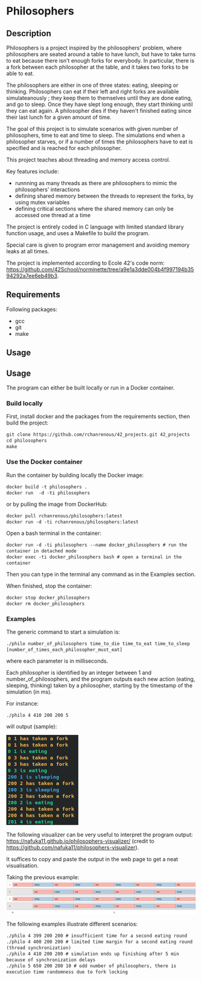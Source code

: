 # Philosophers

## Description

Philosophers is a project inspired by the philosophers' problem, where philosophers are seated around a table to have lunch, but have to take turns to eat because there isn't enough forks for everybody. In particular, there is a fork between each philosopher at the table, and it takes two forks to be able to eat.

The philosophers are either in one of three states: eating, sleeping or thinking. Philosophers can eat if their left and right forks are available simulateanously ; they keep them to themselves until they are done eating, and go to sleep. Once they have slept long enough, they start thinking until they can eat again. A philosopher dies if they haven't finished eating since their last lunch for a given amount of time. 

The goal of this project is to simulate scenarios with given number of philosophers, time to eat and time to sleep. The simulations end when a philosopher starves, or if a number of times the philosophers have to eat is specified and is reached for each philosopher.

This project teaches about threading and memory access control.

Key features include: 
- runnning as many threads as there are philosophers to mimic the philosophers' interactions
- defining shared memory between the threads to represent the forks, by using mutex variables
- defining critical sections where the shared memory can only be accessed one thread at a time 

The project is entirely coded in C language with limited standard library function usage, and uses a Makefile to build the program.

Special care is given to program error management and avoiding memory leaks at all times.

The project is implemented according to Ecole 42's code norm: https://github.com/42School/norminette/tree/a9e1a3dde004b4f997194b3594292a7ee6eb49b3.

## Requirements

Following packages:
- gcc
- git
- make

## Usage

## Usage

The program can either be built locally or run in a Docker container.

### Build locally

First, install docker and the packages from the requirements section, then build the project:
```
git clone https://github.com/rchanrenous/42_projects.git 42_projects
cd philosophers
make
```

### Use the Docker container

Run the container by building locally the Docker image:
```
docker build -t philosophers .
docker run  -d -ti philosophers
```
or by pulling the image from DockerHub:
```
docker pull rchanrenous/philosophers:latest
docker run -d -ti rchanrenous/philosophers:latest
```
Open a bash terminal in the container:
```
docker run -d -ti philosophers --name docker_philosophers # run the container in detached mode
docker exec -ti docker_philosophers bash # open a terminal in the container
```
Then you can type in the terminal any command as in the Examples section.

When finished, stop the container:
```
docker stop docker_philosophers
docker rm docker_philosophers
```

### Examples

The generic command to start a simulation is:
```
./philo number_of_philosophers time_to_die time_to_eat time_to_sleep
[number_of_times_each_philosopher_must_eat]
```
where each parameter is in milliseconds.

Each philosopher is identified by an integer between 1 and number_of_philosophers, and the program outputs each new action (eating, sleeping, thinking) taken by a philosopher, starting by the timestamp of the simulation (in ms). 

For instance:
```
./philo 4 410 200 200 5
```
will output (sample):

![philo_output](img/philo_output.png)

The following visualizer can be very useful to interpret the program output: https://nafuka11.github.io/philosophers-visualizer/ (credit to https://github.com/nafuka11/philosophers-visualizer).

It suffices to copy and paste the output in the web page to get a neat visualisation.

Taking the previous example:
![philo_viz](img/philo_viz.png)

The following examples illustrate different scenarios:
```
./philo 4 399 200 200 # insufficient time for a second eating round
./philo 4 400 200 200 # limited time margin for a second eating round (thread synchronization)
./philo 4 410 200 200 # simulation ends up finishing after 5 min because of synchronization delays
./philo 5 650 200 200 10 # odd number of philosophers, there is execution time randomness due to fork locking 
```
